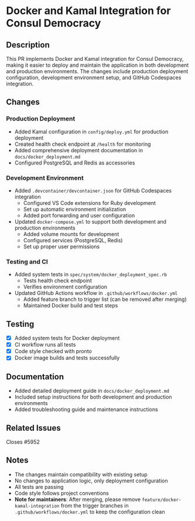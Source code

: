 # Docker and Kamal Integration for Consul Democracy

## Description
This PR implements Docker and Kamal integration for Consul Democracy, making it easier to deploy and maintain the application in both development and production environments. The changes include production deployment configuration, development environment setup, and GitHub Codespaces integration.

## Changes

### Production Deployment
- Added Kamal configuration in `config/deploy.yml` for production deployment
- Created health check endpoint at `/health` for monitoring
- Added comprehensive deployment documentation in `docs/docker_deployment.md`
- Configured PostgreSQL and Redis as accessories

### Development Environment
- Added `.devcontainer/devcontainer.json` for GitHub Codespaces integration
  - Configured VS Code extensions for Ruby development
  - Set up automatic environment initialization
  - Added port forwarding and user configuration
- Updated `docker-compose.yml` to support both development and production environments
  - Added volume mounts for development
  - Configured services (PostgreSQL, Redis)
  - Set up proper user permissions

### Testing and CI
- Added system tests in `spec/system/docker_deployment_spec.rb`
  - Tests health check endpoint
  - Verifies environment configuration
- Updated GitHub Actions workflow in `.github/workflows/docker.yml`
  - Added feature branch to trigger list (can be removed after merging)
  - Maintained Docker build and test steps

## Testing
- [x] Added system tests for Docker deployment
- [x] CI workflow runs all tests
- [x] Code style checked with pronto
- [x] Docker image builds and tests successfully

## Documentation
- Added detailed deployment guide in `docs/docker_deployment.md`
- Included setup instructions for both development and production environments
- Added troubleshooting guide and maintenance instructions

## Related Issues
Closes #5952

## Notes
- The changes maintain compatibility with existing setup
- No changes to application logic, only deployment configuration
- All tests are passing
- Code style follows project conventions
- **Note for maintainers**: After merging, please remove `feature/docker-kamal-integration` from the trigger branches in `.github/workflows/docker.yml` to keep the configuration clean 
